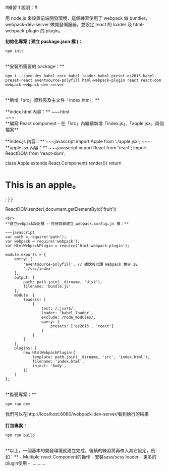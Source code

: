 #練習 1 說明：#

用 node.js 來設置前端開發環境，這個練習使用了 webpack 做 bundler，webpack-dev-server 做開發伺服器，並設定 react 的 loader 及 html-webpack-plugin 的 plugin。<br>

**初始化專案 ( 建立 package.json 檔 )：**

    npm init
<br>
**安裝所需要的 package：**

    npm i --save-dev babel-core babel-loader babel-preset-es2015 babel-preset-react eventsource-polyfill html-webpack-plugin react react-dom webpack webpack-dev-server
<br>
**新增「src」資料夾及主文件「index.html」**
<br><br>
**index.html 內容：**
~~~html
<!DOCTYPE html>
<html>
<head>
    <meta charset="utf-8">
    <meta http-equiv="X-UA-Compatible" content="IE=edge">
    <title></title>
</head>
<body>
    <div id="fruit"></div>
</body>
</html>
~~~
<br>
**編寫 React component - 在「src」內繼續新增「index.js」、「apple.jsx」兩個檔案**
<br><br>
**index.js 內容：**
~~~javascript
import Apple from './apple.jsx';
~~~
<br>
**apple.jsx 內容：**
~~~javascript
import React from 'react';
import ReactDOM from 'react-dom';

class Apple extends React.Component{
    render(){
        return <h1>This is an apple。</h1>;
    }
}

ReactDOM.render(<Apple />,document.getElementById('fruit'))
~~~
<br>
**建立webpack設定檔 - 在根目錄建立 webpack.config.js 檔：**

~~~javascript
var path = require('path');
var webpack = require('webpack');
var HtmlWebpackPlugin = require('html-webpack-plugin');

module.exports = {
    entry: [
        'eventsource-polyfill', // 據說可以讓 Webpack 兼容 IE
        './src/index'
    ],
    output: {
        path: path.join(__dirname, 'dist'),
        filename: 'bundle.js'
    },
    module: {
        loaders: [
            {
                test: /.jsx?$/,
                loader: 'babel-loader',
                exclude: /node_modules/,
                query: {
                    presets: ['es2015', 'react']
                }
            }
        ]
    },
    plugins: [
        new HtmlWebpackPlugin({
            template: path.join(__dirname, 'src', 'index.html'),
            filename: 'index.html',
            inject: 'body',
        })
    ]
};
~~~
<br>
**監聽專案：**

    npm run dev

我們可以在http://localhost:8080/webpack-dev-server/看到執行的結果
<br><br>
**打包專案：**

    npm run build

<br>
**以上，一個基本的開發環境就建立完成，後續的練習將再帶入其它設定，例如：**
- Multiple react Component的操作
- 安裝sass/scss loader
- 更多的plugin使用
- ...........
